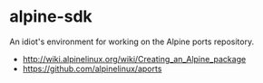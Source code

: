 # alpine-sdk

An idiot's environment for working on the Alpine ports repository.

* http://wiki.alpinelinux.org/wiki/Creating_an_Alpine_package
* https://github.com/alpinelinux/aports

